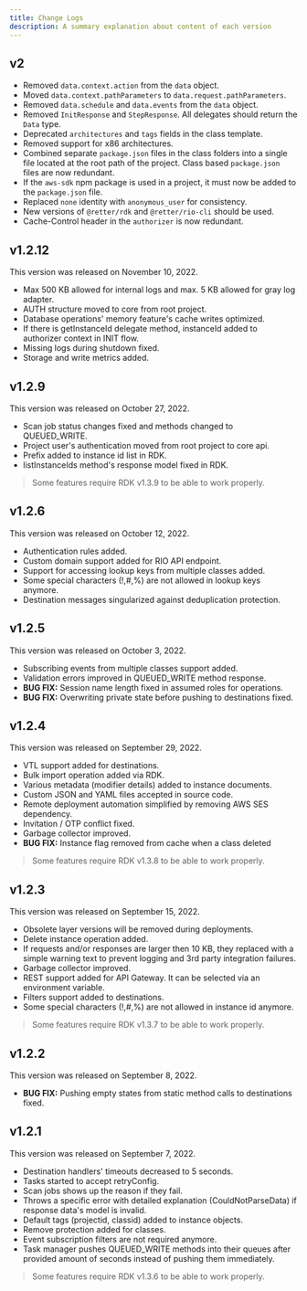 ```yaml
---
title: Change Logs
description: A summary explanation about content of each version
---
```


## v2

- Removed `data.context.action` from the `data` object.
- Moved `data.context.pathParameters` to `data.request.pathParameters`.
- Removed `data.schedule` and `data.events` from the `data` object.
- Removed `InitResponse` and `StepResponse`. All delegates should return the `Data` type.
- Deprecated `architectures` and `tags` fields in the class template.
- Removed support for x86 architectures.
- Combined separate `package.json` files in the class folders into a single file located at the root path of the project. Class based `package.json` files are now redundant.
- If the `aws-sdk` npm package is used in a project, it must now be added to the `package.json` file.
- Replaced `none` identity with `anonymous_user` for consistency.
- New versions of `@retter/rdk` and `@retter/rio-cli` should be used.
- Cache-Control header in the `authorizer` is now redundant.

## v1.2.12

This version was released on November 10, 2022.

- Max 500 KB allowed for internal logs and max. 5 KB allowed for gray log adapter.
- AUTH structure moved to core from root project.
- Database operations' memory feature's cache writes optimized.
- If there is getInstanceId delegate method, instanceId added to authorizer context in INIT flow.
- Missing logs during shutdown fixed.
- Storage and write metrics added.

## v1.2.9

This version was released on October 27, 2022.

- Scan job status changes fixed and methods changed to QUEUED_WRITE.
- Project user's authentication moved from root project to core api.
- Prefix added to instance id list in RDK.
- listInstanceIds method's response model fixed in RDK.

> Some features require RDK v1.3.9 to be able to work properly.

## v1.2.6

This version was released on October 12, 2022.

- Authentication rules added.
- Custom domain support added for RIO API endpoint.
- Support for accessing lookup keys from multiple classes added.
- Some special characters (!,#,%) are not allowed in lookup keys anymore.
- Destination messages singularized against deduplication protection.

## v1.2.5

This version was released on October 3, 2022.

- Subscribing events from multiple classes support added.
- Validation errors improved in QUEUED_WRITE method response.
- **BUG FIX:** Session name length fixed in assumed roles for operations.
- **BUG FIX:** Overwriting private state before pushing to destinations fixed.

## v1.2.4

This version was released on September 29, 2022.

- VTL support added for destinations.
- Bulk import operation added via RDK.
- Various metadata (modifier details) added to instance documents.
- Custom JSON and YAML files accepted in source code.
- Remote deployment automation simplified by removing AWS SES dependency.
- Invitation / OTP conflict fixed.
- Garbage collector improved.
- **BUG FIX:** Instance flag removed from cache when a class deleted

> Some features require RDK v1.3.8 to be able to work properly.

## v1.2.3

This version was released on September 15, 2022.

- Obsolete layer versions will be removed during deployments.
- Delete instance operation added.
- If requests and/or responses are larger then 10 KB, they replaced with a simple warning text to prevent logging and 3rd party integration failures.
- Garbage collector improved.
- REST support added for API Gateway. It can be selected via an environment variable.
- Filters support added to destinations.
- Some special characters (!,#,%) are not allowed in instance id anymore.

> Some features require RDK v1.3.7 to be able to work properly.

## v1.2.2

This version was released on September 8, 2022.

- **BUG FIX:** Pushing empty states from static method calls to destinations fixed.

## v1.2.1

This version was released on September 7, 2022.

- Destination handlers' timeouts decreased to 5 seconds.
- Tasks started to accept retryConfig.
- Scan jobs shows up the reason if they fail.
- Throws a specific error with detailed explanation (CouldNotParseData) if response data's model is invalid.
- Default tags (projectid, classid) added to instance objects.
- Remove protection added for classes.
- Event subscription filters are not required anymore.
- Task manager pushes QUEUED_WRITE methods into their queues after provided amount of seconds instead of pushing them immediately.

> Some features require RDK v1.3.6 to be able to work properly.
